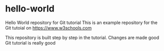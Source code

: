 # hello-world
Hello World repository for Git tutorial
This is an example repository for the Git tutoial on https://www.w3schools.com

This repository is built step by step in the tutorial.
Changes are made good
Git tutorial is really good
